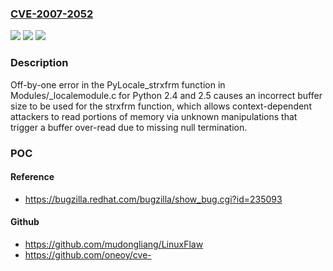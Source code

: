 ### [CVE-2007-2052](https://cve.mitre.org/cgi-bin/cvename.cgi?name=CVE-2007-2052)
![](https://img.shields.io/static/v1?label=Product&message=n%2Fa&color=blue)
![](https://img.shields.io/static/v1?label=Version&message=n%2Fa&color=blue)
![](https://img.shields.io/static/v1?label=Vulnerability&message=n%2Fa&color=brighgreen)

### Description

Off-by-one error in the PyLocale_strxfrm function in Modules/_localemodule.c for Python 2.4 and 2.5 causes an incorrect buffer size to be used for the strxfrm function, which allows context-dependent attackers to read portions of memory via unknown manipulations that trigger a buffer over-read due to missing null termination.

### POC

#### Reference
- https://bugzilla.redhat.com/bugzilla/show_bug.cgi?id=235093

#### Github
- https://github.com/mudongliang/LinuxFlaw
- https://github.com/oneoy/cve-

